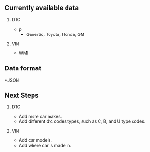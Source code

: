 ## Currently available data

1. DTC
    - p
      - Genertic, Toyota, Honda, GM
    
2. VIN
    - WMI

## Data format

*JSON

## Next Steps

1. DTC
    - Add more car makes.
    - Add different dtc codes types, such as C, B, and U type codes.
  
2. VIN
    - Add car models.
    - Add where car is made in.
